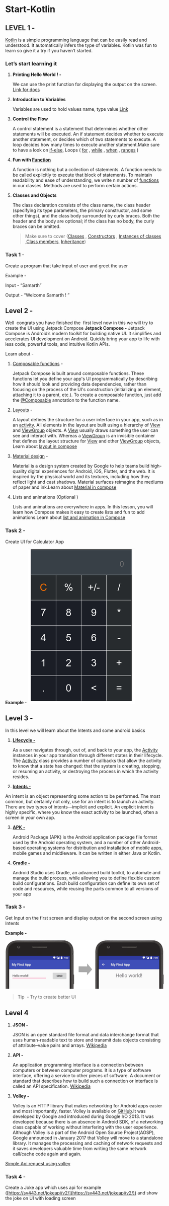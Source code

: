 # Start-Kotlin

## LEVEL 1 -

   [Kotlin](https://kotlinlang.org/) is a simple programming language that can be easily read and understood. It automatically infers the type of variables. Kotlin was fun to learn so give it a try if you haven’t started.

### Let’s start learning it

1. **Printing Hello World ! -**

   We can use the print function for displaying the output on the screen. [Link for docs](https://kotlinlang.org/docs/basic-syntax.html#print-to-the-standard-output) 

2. **Introduction to Variables**
   
   Variables are used to hold values name, type value [Link](https://kotlinlang.org/docs/basic-types.html)


3. **Control the Flow**
   
   A control statement is a statement that determines whether other statements will be executed. An if statement decides whether to execute another statement, or decides which of two statements to execute. A loop decides how many times to execute another statement.Make sure to have a look on [if-else](https://kotlinlang.org/docs/basic-syntax.html#conditional-expressions), Loops ( [for](https://kotlinlang.org/docs/basic-syntax.html#for-loop) , [while](https://kotlinlang.org/docs/basic-syntax.html#while-loop) , [when](https://kotlinlang.org/docs/basic-syntax.html#when-expression) , [ranges](https://kotlinlang.org/docs/basic-syntax.html#ranges) )


4. **Fun with [Function](https://kotlinlang.org/docs/basic-syntax.html#functions)**


   A function is nothing but a collection of statements. A function needs to be called explicitly to execute that block of statements. To maintain readability and ease of understanding, we write n number of [functions](https://kotlinlang.org/docs/basic-syntax.html#functions) in our classes. Methods are used to perform certain actions.

5. **Classes and Objects**

   The class declaration consists of the class name, the class header (specifying its type parameters, the primary constructor, and some other things), and the class body surrounded by curly braces. Both the header and the body are optional; if the class has no body, the curly braces can be omitted.

      > Make sure to cover ([Classes](https://kotlinlang.org/docs/classes.html#top) , [Constructors](https://kotlinlang.org/docs/classes.html#constructors) , [Instances of classes](https://kotlinlang.org/docs/classes.html#creating-instances-of-classes) ,[Class members](https://kotlinlang.org/docs/classes.html#class-members), [Inheritance](https://kotlinlang.org/docs/classes.html#inheritance))

### **Task 1 -**

   Create a program that take input of user and greet the user

   Example -

   Input - “Samarth”

   Output - “Welcome Samarth ! ”

## Level 2 -

Well  congrats you have finished the  first level now in this we will try to create the UI using Jetpack Compose **Jetpack Compose -** Jetpack Compose is Android’s modern toolkit for building native UI. It simplifies and accelerates UI development on Android. Quickly bring your app to life with less code, powerful tools, and intuitive Kotlin APIs.

Learn about -

1. [Composable functions](https://developer.android.com/jetpack/compose/tutorial) -

   Jetpack Compose is built around composable functions. These functions let you define your app's UI programmatically by describing how it should look and providing data dependencies, rather than focusing on the process of the UI's construction (initializing an element, attaching it to a parent, etc.). To create a composable function, just add the [@Composable](https://developer.android.com/reference/kotlin/androidx/compose/runtime/Composable) annotation to the function name.

2. [Layouts](https://developer.android.com/guide/topics/ui/declaring-layout) -

   A layout defines the structure for a user interface in your app, such as in an [activity](https://developer.android.com/guide/components/activities). All elements in the layout are built using a hierarchy of [View](https://developer.android.com/reference/android/view/View) and [ViewGroup](https://developer.android.com/reference/android/view/ViewGroup) objects. A [View](https://developer.android.com/reference/android/view/View) usually draws something the user can see and interact with. Whereas a [ViewGroup](https://developer.android.com/reference/android/view/ViewGroup) is an invisible container that defines the layout structure for [View](https://developer.android.com/reference/android/view/View) and other [ViewGroup](https://developer.android.com/reference/android/view/ViewGroup) objects, Learn about [layout in compose](https://developer.android.com/jetpack/compose/tutorial)

3. [Material design](https://material.io/design) -

   Material is a design system created by Google to help teams build high-quality digital experiences for Android, iOS, Flutter, and the web. It is inspired by the physical world and its textures, including how they reflect light and cast shadows. Material surfaces reimagine the mediums of paper and ink.Learn about [Material in compose](https://developer.android.com/jetpack/compose/tutorial)

4. Lists and animations (Optional )

   Lists and animations are everywhere in apps. In this lesson, you will learn how Compose makes it easy to create lists and fun to add animations.Learn about [list and animation in Compose](https://developer.android.com/jetpack/compose/tutorial)


### **Task 2 -**

   Create UI for Calculator App

   **Example -**
![Calculator Pic](Images/cal.png)

## Level 3 -

In this level we will learn about the Intents and some android basics

1. [**Lifecycle -**](https://developer.android.com/guide/components/activities/activity-lifecycle)

   As a user navigates through, out of, and back to your app, the [Activity](https://developer.android.com/reference/android/app/Activity) instances in your app transition through different states in their lifecycle. The [Activity](https://developer.android.com/reference/android/app/Activity) class provides a number of callbacks that allow the activity to know that a state has changed: that the system is creating, stopping, or resuming an activity, or destroying the process in which the activity resides.

2.  [**Intents -**](https://developer.android.com/guide/components/intents-filters)

   An intent is an object representing some action to be performed. The most common, but certainly not only, use for an intent is to launch an activity. There are two types of intents—implicit and explicit. An explicit intent is highly specific, where you know the exact activity to be launched, often a screen in your own app.

3. [**APK -**](https://en.wikipedia.org/wiki/Android_application_package#:~:text=Android%20Package%20(APK)%20is%20the,in%20either%20Java%20or%20Kotlin.)

   Android Package (APK) is the Android application package file format used by the Android operating system, and a number of other Android-based operating systems for distribution and installation of mobile apps, mobile games and middleware. It can be written in either Java or Kotlin.


4. [**Gradle -**](https://developer.android.com/studio/build#:~:text=Android%20Studio%20uses%20Gradle%2C%20an,all%20versions%20of%20your%20app.) 

   Android Studio uses Gradle, an advanced build toolkit, to automate and manage the build process, while allowing you to define flexible custom build configurations. Each build configuration can define its own set of code and resources, while reusing the parts common to all versions of your app

### Task 3 -

Get Input on the first screen and display output on the second screen using Intents

**Example -**

![Intents](Images/intent.png)

> Tip  - Try to create better UI

## Level 4

1. **JSON -**

   JSON is an open standard file format and data interchange format that uses human-readable text to store and transmit data objects consisting of attribute–value pairs and arrays. [Wikipedia](https://en.wikipedia.org/wiki/JSON)

2. **API -**

   An application programming interface is a connection between computers or between computer programs. It is a type of software interface, offering a service to other pieces of software. A document or standard that describes how to build such a connection or interface is called an API specification. [Wikipedia](https://en.wikipedia.org/wiki/API)

3. **Volley -**

   Volley is an HTTP library that makes networking for Android apps easier and most importantly, faster. Volley is available on [GitHub](https://github.com/google/volley).It was developed by Google and introduced during Google I/O 2013. It was developed because there is an absence in Android SDK, of a networking class capable of working without interfering with the user experience. Although Volley is a part of the Android Open Source Project(AOSP), Google announced in January 2017 that Volley will move to a standalone library. It manages the processing and caching of network requests and it saves developers valuable time from writing the same network call/cache code again and again.

[Simple Api request using volley](https://developer.android.com/training/volley/simple)

### Task 4 -

  Create a Joke app which uses api for example ([https://sv443.net/jokeapi/v2/](https://sv443.net/jokeapi/v2/)) and show the joke on UI with loading screen
